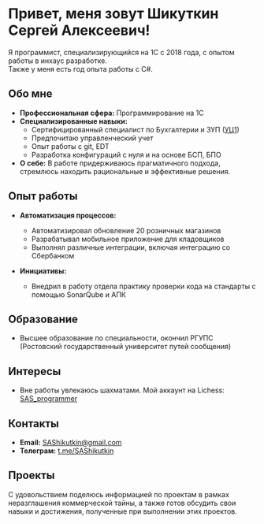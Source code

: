 # Привет, меня зовут Шикуткин Сергей Алексеевич!

Я программист, специализирующийся на 1С с 2018 года, с опытом работы в инхаус разработке.  
Также у меня есть год опыта работы с C#.

## Обо мне

- **Профессиональная сфера:** Программирование на 1С
- **Специализированные навыки:** 
  - Сертифицированный специалист по Бухгалтерии и ЗУП ([УЦ1](https://uc1.1c.ru/account/summary/?token=3d690f5aa16b8292826eb3ee0f8129a9))
  - Предпочитаю управленческий учет
  - Опыт работы с git, EDT
  - Разработка конфигураций с нуля и на основе БСП, БПО
- **О себе:** В работе придерживаюсь прагматичного подхода, стремлюсь находить рациональные и эффективные решения.

## Опыт работы

- **Автоматизация процессов:**
  - Автоматизировал обновление 20 розничных магазинов
  - Разрабатывал мобильное приложение для кладовщиков
  - Выполнял различные интеграции, включая интеграцию со Сбербанком

- **Инициативы:**
  - Внедрил в работу отдела практику проверки кода на стандарты с помощью SonarQube и АПК

## Образование

- Высшее образование по специальности, окончил РГУПС (Ростовский государственный университет путей сообщения)

## Интересы

- Вне работы увлекаюсь шахматами. Мой аккаунт на Lichess: [SAS_programmer](https://lichess.org/@/SAS_programmer)

## Контакты

- **Email:** [SAShikutkin@gmail.com](mailto:SAShikutkin@gmail.com)
- **Телеграм:** [t.me/SAShikutkin](https://t.me/SAShikutkin)

## Проекты

С удовольствием поделюсь информацией по проектам в рамках неразглашения коммерческой тайны, а также готов обсудить свои навыки и достижения, полученные при выполнении этих проектов.